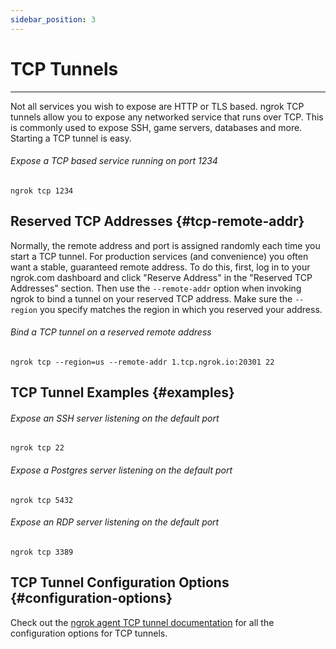 ```yaml
---
sidebar_position: 3
---
```


# TCP Tunnels
--------------------

Not all services you wish to expose are HTTP or TLS based. ngrok TCP tunnels allow you to expose any networked service that runs over TCP. This is commonly used to expose SSH, game servers, databases and more. Starting a TCP tunnel is easy.

###### Expose a TCP based service running on port 1234

    ngrok tcp 1234

## Reserved TCP Addresses {#tcp-remote-addr}

Normally, the remote address and port is assigned randomly each time you start a TCP tunnel. For production services (and convenience) you often want a stable, guaranteed remote address. To do this, first, log in to your ngrok.com dashboard and click "Reserve Address" in the "Reserved TCP Addresses" section. Then use the `--remote-addr` option when invoking ngrok to bind a tunnel on your reserved TCP address. Make sure the `--region` you specify matches the region in which you reserved your address.

###### Bind a TCP tunnel on a reserved remote address

    ngrok tcp --region=us --remote-addr 1.tcp.ngrok.io:20301 22

## TCP Tunnel Examples {#examples}

###### Expose an SSH server listening on the default port

    ngrok tcp 22

###### Expose a Postgres server listening on the default port

    ngrok tcp 5432

###### Expose an RDP server listening on the default port

    ngrok tcp 3389

## TCP Tunnel Configuration Options {#configuration-options}

Check out the [ngrok agent TCP tunnel documentation](/ngrok-agent/ngrok#command-ngrok-tcp) for all the configuration options for TCP tunnels.
